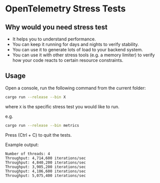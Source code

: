 # OpenTelemetry Stress Tests

## Why would you need stress test

* It helps you to understand performance.
* You can keep it running for days and nights to verify stability.
* You can use it to generate lots of load to your backend system.
* You can use it with other stress tools (e.g. a memory limiter) to verify how
  your code reacts to certain resource constraints.

## Usage

Open a console, run the following command from the current folder:

```sh
cargo run --release --bin X
```

where `X` is the specific stress test you would like to run.

e.g.

```sh
cargo run --release --bin metrics
```

Press (Ctrl + C) to quit the tests.

Example output:

```text
Number of threads: 4
Throughput: 4,714,600 iterations/sec
Throughput: 4,840,200 iterations/sec
Throughput: 3,905,200 iterations/sec
Throughput: 4,106,600 iterations/sec
Throughput: 5,075,400 iterations/sec
```
